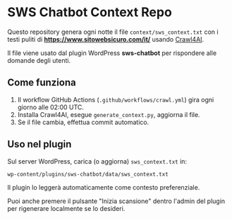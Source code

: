 # SWS Chatbot Context Repo

Questo repository genera ogni notte il file `context/sws_context.txt` con i testi puliti di **https://www.sitowebsicuro.com/it/** usando [Crawl4AI](https://github.com/unclecode/crawl4ai).

Il file viene usato dal plugin WordPress **sws-chatbot** per rispondere alle domande degli utenti.

## Come funziona
1. Il workflow GitHub Actions (`.github/workflows/crawl.yml`) gira ogni giorno alle 02:00 UTC.
2. Installa Crawl4AI, esegue `generate_context.py`, aggiorna il file.
3. Se il file cambia, effettua commit automatico.

## Uso nel plugin
Sul server WordPress, carica (o aggiorna) `sws_context.txt` in:
```
wp-content/plugins/sws-chatbot/data/sws_context.txt
```
Il plugin lo leggerà automaticamente come contesto preferenziale.

Puoi anche premere il pulsante "Inizia scansione" dentro l'admin del plugin per rigenerare localmente se lo desideri. 